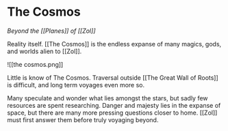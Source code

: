 # The Cosmos
*Beyond the [[Planes]] of [[Zol]]*

Reality itself. [[The Cosmos]] is the endless expanse of many magics, gods, and worlds alien to [[Zol]].

![[the cosmos.png]]

Little is know of The Cosmos. Traversal outside [[The Great Wall of Roots]] is difficult, and long term voyages even more so.

Many speculate and wonder what lies amongst the stars, but sadly few resources are spent researching. Danger and majesty lies in the expanse of space, but there are many more pressing questions closer to home. [[Zol]] must first answer them before truly voyaging beyond.